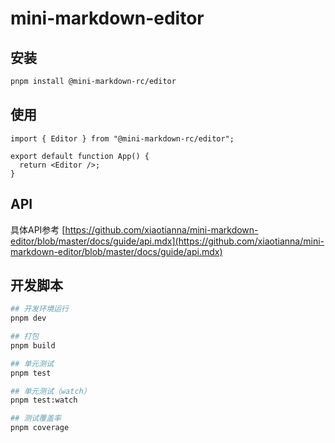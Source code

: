 # mini-markdown-editor

## 安装

```bash
pnpm install @mini-markdown-rc/editor
```

## 使用

```tsx
import { Editor } from "@mini-markdown-rc/editor";

export default function App() {
  return <Editor />;
}
```

## API

具体API参考 [https://github.com/xiaotianna/mini-markdown-editor/blob/master/docs/guide/api.mdx](https://github.com/xiaotianna/mini-markdown-editor/blob/master/docs/guide/api.mdx)

## 开发脚本

```bash
## 开发环境运行
pnpm dev

## 打包
pnpm build

## 单元测试
pnpm test

## 单元测试（watch）
pnpm test:watch

## 测试覆盖率
pnpm coverage
```
